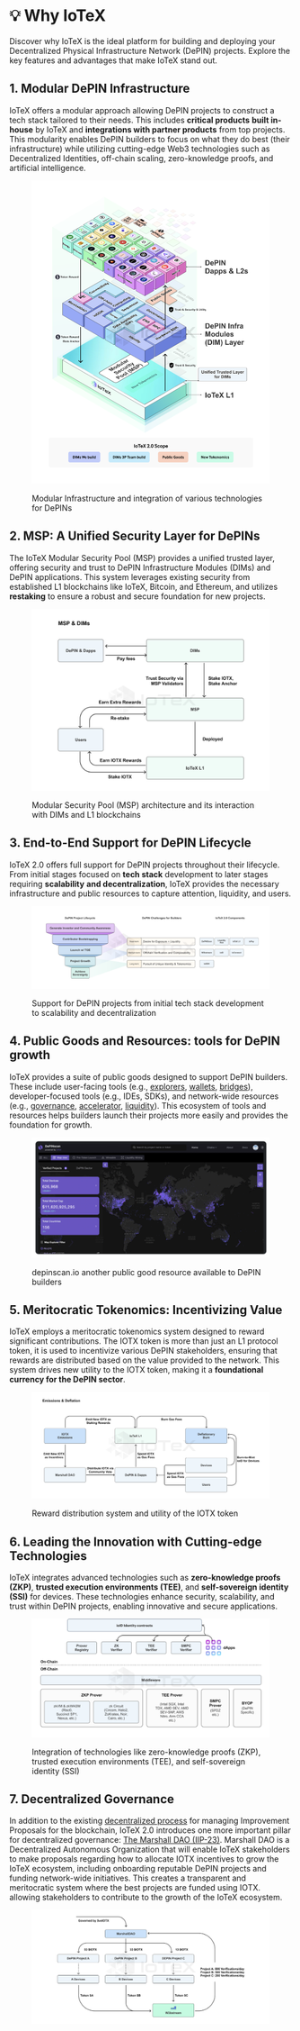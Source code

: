 # 💡 Why IoTeX

Discover why IoTeX is the ideal platform for building and deploying your Decentralized Physical Infrastructure Network (DePIN) projects. Explore the key features and advantages that make IoTeX stand out.

## **1. Modular DePIN Infrastructure**

IoTeX offers a modular approach allowing DePIN projects to construct a tech stack tailored to their needs. This includes **critical products** **built in-house** by IoTeX and **integrations with partner products** from top projects. This modularity enables DePIN builders to focus on what they do best (their infrastructure) while utilizing cutting-edge Web3 technologies such as Decentralized Identities, off-chain scaling, zero-knowledge proofs, and artificial intelligence​​.

<figure><img src="../.gitbook/assets/image (106).png" alt=""><figcaption><p>Modular Infrastructure and integration of various technologies for DePINs</p></figcaption></figure>

## **2. MSP: A Unified Security Layer for DePINs**

The IoTeX Modular Security Pool (MSP) provides a unified trusted layer, offering security and trust to DePIN Infrastructure Modules (DIMs) and DePIN applications. This system leverages existing security from established L1 blockchains like IoTeX, Bitcoin, and Ethereum, and utilizes **restaking** to ensure a robust and secure foundation for new projects​​.

<figure><img src="../.gitbook/assets/image (113).png" alt=""><figcaption><p>Modular Security Pool (MSP) architecture and its interaction with DIMs and L1 blockchains</p></figcaption></figure>

## **3.** End-to-End Support for DePIN Lifecycle

IoTeX 2.0 offers full support for DePIN projects throughout their lifecycle. From initial stages focused on **tech stack** development to later stages requiring **scalability** **and decentralization**, IoTeX provides the necessary infrastructure and public resources to capture attention, liquidity, and users​​.

<figure><img src="../.gitbook/assets/image (107).png" alt=""><figcaption><p>Support for DePIN projects from initial tech stack development to scalability and decentralization</p></figcaption></figure>

## **4. Public Goods and Resources: tools for DePIN growth**

IoTeX provides a suite of public goods designed to support DePIN builders. These include user-facing tools (e.g., [explorers](https://depinscan.io), [wallets](https://wallet.iotex.io), [bridges](https://iotube.org)), developer-focused tools (e.g., IDEs, SDKs), and network-wide resources (e.g., [governance](https://gov.iotex.io), [accelerator](https://iotex.io/blog/depin-accelerator/), [liquidity](https://iotex.io/depin-liquidity)). This ecosystem of tools and resources helps builders launch their projects more easily and provides the foundation for growth​​.

<figure><img src="../.gitbook/assets/image (108).png" alt=""><figcaption><p>depinscan.io another public good resource available to DePIN builders</p></figcaption></figure>

## **5.** Meritocratic Tokenomics: Incentivizing Value

IoTeX employs a meritocratic tokenomics system designed to reward significant contributions. The IOTX token is more than just an L1 protocol token, it is used to incentivize various DePIN stakeholders, ensuring that rewards are distributed based on the value provided to the network. This system drives new utility to the IOTX token, making it a **foundational currency for the DePIN sector**​​.

<figure><img src="../.gitbook/assets/image (105).png" alt=""><figcaption><p>Reward distribution system and utility of the IOTX token</p></figcaption></figure>

## **6.** Leading the Innovation with **Cutting-edge Technologies**

IoTeX integrates advanced technologies such as **zero-knowledge proofs (ZKP)**, **trusted execution environments (TEE)**, and **self-sovereign identity (SSI)** for devices. These technologies enhance security, scalability, and trust within DePIN projects, enabling innovative and secure applications​​.

<figure><img src="../.gitbook/assets/image (110).png" alt=""><figcaption><p>Integration of technologies like zero-knowledge proofs (ZKP), trusted execution environments (TEE), and self-sovereign identity (SSI)</p></figcaption></figure>

## **7. Decentralized Governance**

In addition to the existing [decentralized process](https://gov.iotex.io/) for managing Improvement Proposals for the blockchain, IoTeX 2.0 introduces one more important pillar for decentralized governance: [The Marshall DAO (IIP-23)](https://community.iotex.io/t/iip-23-the-marshall-dao/11172). Marshall DAO is a Decentralized Autonomous Organization that will enable IoTeX stakeholders to make proposals regarding how to allocate IOTX incentives to grow the IoTeX ecosystem, including onboarding reputable DePIN projects and funding network-wide initiatives. This creates a transparent and meritocratic system where the best projects are funded using IOTX. allowing stakeholders to contribute to the growth of the IoTeX ecosystem.

<figure><img src="../.gitbook/assets/image (13).png" alt=""><figcaption></figcaption></figure>

